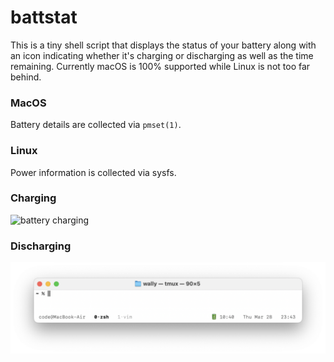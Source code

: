 # battstat

This is a tiny shell script that displays the status of your battery along with an icon indicating whether it's charging or discharging as well as the time remaining. Currently macOS is 100% supported while Linux is not too far behind.

### MacOS

Battery details are collected via `pmset(1)`.


### Linux

Power information is collected via sysfs.

### Charging
![battery charging](https://github.com/imwally/battstat/raw/master/img/charging.png)

### Discharging
![battery discharging](https://github.com/imwally/battstat/raw/master/img/discharging.png)
